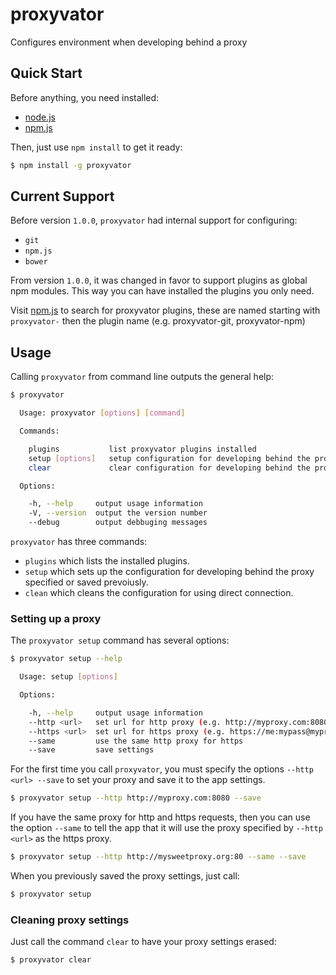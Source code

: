 proxyvator
==========

Configures environment when developing behind a proxy

## Quick Start

Before anything, you need installed:
* [node.js](http://nodejs.org)
* [npm.js](https://www.npmjs.com/)

Then, just use `npm install` to get it ready:
```sh
$ npm install -g proxyvator
```

## Current Support

Before version `1.0.0`, `proxyvator` had internal support for configuring:
* `git`
* `npm.js`
* `bower`

From version `1.0.0`, it was changed in favor to support plugins as global npm modules. This way you can have installed the plugins you only need.

Visit [npm.js](https://wwww.npmjs.com/) to search for proxyvator plugins, these are named starting with `proxyvator-` then the plugin name (e.g. proxyvator-git, proxyvator-npm)

## Usage

Calling `proxyvator` from command line outputs the general help:
```sh
$ proxyvator

  Usage: proxyvator [options] [command]

  Commands:

    plugins           list proxyvator plugins installed
    setup [options]   setup configuration for developing behind the proxy
    clear             clear configuration for developing behind the proxy

  Options:

    -h, --help     output usage information
    -V, --version  output the version number
    --debug        output debbuging messages
```

`proxyvator` has three commands:
* `plugins` which lists the installed plugins.
* `setup` which sets up the configuration for developing behind the proxy specified or saved prevoiusly.
* `clean` which cleans the configuration for using direct connection.

### Setting up a proxy

The `proxyvator setup` command has several options:
```sh
$ proxyvator setup --help

  Usage: setup [options]

  Options:

    -h, --help     output usage information
    --http <url>   set url for http proxy (e.g. http://myproxy.com:8080)
    --https <url>  set url for https proxy (e.g. https://me:mypass@myproxy.com:443
    --same         use the same http proxy for https
    --save         save settings
```

For the first time you call `proxyvator`, you must specify the options `--http <url> --save` to set your proxy and save it to the app settings.
```sh
$ proxyvator setup --http http://myproxy.com:8080 --save
```

If you have the same proxy for http and https requests, then you can use the option `--same` to tell the app that it will use the proxy specified by `--http <url>` as the https proxy.
```sh
$ proxyvator setup --http http://mysweetproxy.org:80 --same --save
```

When you previously saved the proxy settings, just call:
```sh
$ proxyvator setup
```

### Cleaning proxy settings

Just call the command `clear` to have your proxy settings erased:
```sh
$ proxyvator clear
```
